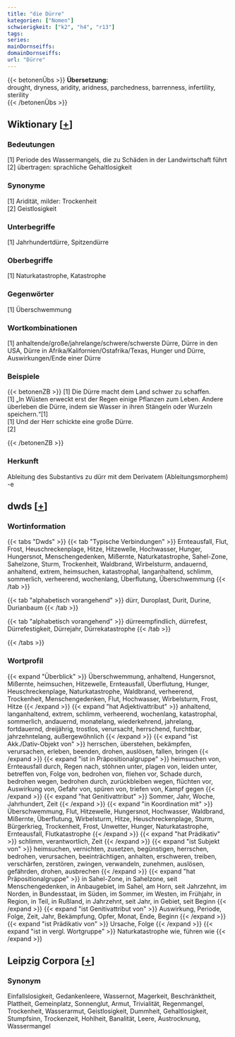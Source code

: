```yaml
---
title: "die Dürre"
kategorien: ["Nomen"]
schwierigkeit: ["k2", "h4", "r13"]
tags:
series:
mainDornseiffs:
domainDornseiffs:
url: "Dürre"
---
```


{{< betonenÜbs >}}
**Übersetzung:**  
drought, dryness, aridity, aridness, parchedness, barrenness, infertility, sterility  
{{< /betonenÜbs >}}

## Wiktionary [[+](https://de.wiktionary.org/wiki/Dürre)]

### Bedeutungen
[1] Periode des Wassermangels, die zu Schäden in der Landwirtschaft führt  
[2] übertragen: sprachliche Gehaltlosigkeit  

### Synonyme
[1] Aridität, milder: Trockenheit  
[2] Geistlosigkeit  

### Unterbegriffe
[1] Jahrhundertdürre, Spitzendürre  

### Oberbegriffe
[1] Naturkatastrophe, Katastrophe  

### Gegenwörter
[1] Überschwemmung  

### Wortkombinationen
[1] anhaltende/große/jahrelange/schwere/schwerste Dürre, Dürre in den USA, Dürre in Afrika/Kalifornien/Ostafrika/Texas, Hunger und Dürre, Auswirkungen/Ende einer Dürre  

### Beispiele
{{< betonenZB >}}
[1] Die Dürre macht dem Land schwer zu schaffen.  
[1] „In Wüsten erweckt erst der Regen einige Pflanzen zum Leben. Andere überleben die Dürre, indem sie Wasser in ihren Stängeln oder Wurzeln speichern.“[1]  
[1] Und der Herr schickte eine große Dürre.  
[2]  

{{< /betonenZB >}}
### Herkunft
Ableitung des Substantivs zu dürr mit dem Derivatem (Ableitungsmorphem) -e  



## dwds [[+](https://www.dwds.de/wb/Dürre)]

### Wortinformation
{{< tabs "Dwds" >}}
{{< tab "Typische Verbindungen" >}}
Ernteausfall, Flut, Frost, Heuschreckenplage, Hitze, Hitzewelle, Hochwasser, Hunger, Hungersnot, Menschengedenken, Mißernte, Naturkatastrophe, Sahel-Zone, Sahelzone, Sturm, Trockenheit, Waldbrand, Wirbelsturm, andauernd, anhaltend, extrem, heimsuchen, katastrophal, langanhaltend, schlimm, sommerlich, verheerend, wochenlang, Überflutung, Überschwemmung
{{< /tab >}}

{{< tab "alphabetisch vorangehend" >}}
dürr, Duroplast, Durit, Durine, Durianbaum
{{< /tab >}}

{{< tab "alphabetisch vorangehend" >}}
dürreempfindlich, dürrefest, Dürrefestigkeit, Dürrejahr, Dürrekatastrophe
{{< /tab >}}

{{< /tabs >}}

### Wortprofil
{{< expand "Überblick" >}} Überschwemmung, anhaltend, Hungersnot, Mißernte, heimsuchen, Hitzewelle, Ernteausfall, Überflutung, Hunger, Heuschreckenplage, Naturkatastrophe, Waldbrand, verheerend, Trockenheit, Menschengedenken, Flut, Hochwasser, Wirbelsturm, Frost, Hitze {{< /expand >}}
{{< expand "hat Adjektivattribut" >}} anhaltend, langanhaltend, extrem, schlimm, verheerend, wochenlang, katastrophal, sommerlich, andauernd, monatelang, wiederkehrend, jahrelang, fortdauernd, dreijährig, trostlos, verursacht, herrschend, furchtbar, jahrzehntelang, außergewöhnlich {{< /expand >}}
{{< expand "ist Akk./Dativ-Objekt von" >}} herrschen, überstehen, bekämpfen, verursachen, erleben, beenden, drohen, auslösen, fallen, bringen {{< /expand >}}
{{< expand "ist in Präpositionalgruppe" >}} heimsuchen von, Ernteausfall durch, Regen nach, stöhnen unter, plagen von, leiden unter, betreffen von, Folge von, bedrohen von, fliehen vor, Schade durch, bedrohen wegen, bedrohen durch, zurückbleiben wegen, flüchten vor, Auswirkung von, Gefahr von, spüren von, triefen von, Kampf gegen {{< /expand >}}
{{< expand "hat Genitivattribut" >}} Sommer, Jahr, Woche, Jahrhundert, Zeit {{< /expand >}}
{{< expand "in Koordination mit" >}} Überschwemmung, Flut, Hitzewelle, Hungersnot, Hochwasser, Waldbrand, Mißernte, Überflutung, Wirbelsturm, Hitze, Heuschreckenplage, Sturm, Bürgerkrieg, Trockenheit, Frost, Unwetter, Hunger, Naturkatastrophe, Ernteausfall, Flutkatastrophe {{< /expand >}}
{{< expand "hat Prädikativ" >}} schlimm, verantwortlich, Zeit {{< /expand >}}
{{< expand "ist Subjekt von" >}} heimsuchen, vernichten, zusetzen, begünstigen, herrschen, bedrohen, verursachen, beeinträchtigen, anhalten, erschweren, treiben, verschärfen, zerstören, zwingen, verwandeln, zunehmen, auslösen, gefährden, drohen, ausbrechen {{< /expand >}}
{{< expand "hat Präpositionalgruppe" >}} in Sahel-Zone, in Sahelzone, seit Menschengedenken, in Anbaugebiet, im Sahel, am Horn, seit Jahrzehnt, im Norden, in Bundesstaat, im Süden, im Sommer, im Westen, im Frühjahr, in Region, in Teil, in Rußland, in Jahrzehnt, seit Jahr, in Gebiet, seit Beginn {{< /expand >}}
{{< expand "ist Genitivattribut von" >}} Auswirkung, Periode, Folge, Zeit, Jahr, Bekämpfung, Opfer, Monat, Ende, Beginn {{< /expand >}}
{{< expand "ist Prädikativ von" >}} Ursache, Folge {{< /expand >}}
{{< expand "ist in vergl. Wortgruppe" >}} Naturkatastrophe wie, führen wie {{< /expand >}}

## Leipzig Corpora [[+](https://corpora.uni-leipzig.de/en/res?word=Dürre&corpusId=deu_newscrawl-public_2018)]


### Synonym
Einfallslosigkeit, Gedankenleere, Wassernot, Magerkeit, Beschränktheit, Plattheit, Gemeinplatz, Sonnenglut, Armut, Trivialität, Regenmangel, Trockenheit, Wasserarmut, Geistlosigkeit, Dummheit, Gehaltlosigkeit, Stumpfsinn, Trockenzeit, Hohlheit, Banalität, Leere, Austrocknung, Wassermangel

